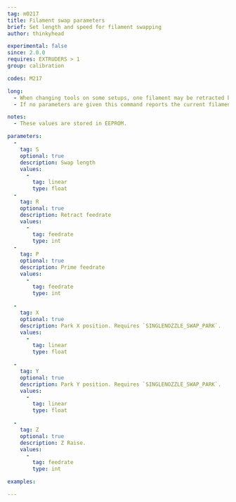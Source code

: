 ```yaml
---
tag: m0217
title: Filament swap parameters
brief: Set length and speed for filament swapping
author: thinkyhead

experimental: false
since: 2.0.0
requires: EXTRUDERS > 1
group: calibration

codes: M217

long:
  - When changing tools on some setups, one filament may be retracted before the other is primed. This command sets the length and feedrates used for the filament swap retract and prime.
  - If no parameters are given this command reports the current filament swap parameters.

notes:
  - These values are stored in EEPROM.

parameters:
  -
    tag: S
    optional: true
    description: Swap length
    values:
      -
        tag: linear
        type: float
  -
    tag: R
    optional: true
    description: Retract feedrate
    values:
      -
        tag: feedrate
        type: int
  -
    tag: P
    optional: true
    description: Prime feedrate
    values:
      -
        tag: feedrate
        type: int

  -
    tag: X
    optional: true
    description: Park X position. Requires `SINGLENOZZLE_SWAP_PARK`.
    values:
      -
        tag: linear
        type: float

  -
    tag: Y
    optional: true
    description: Park Y position. Requires `SINGLENOZZLE_SWAP_PARK`.
    values:
      -
        tag: linear
        type: float

  -
    tag: Z
    optional: true
    description: Z Raise.
    values:
      -
        tag: feedrate
        type: int

examples:

---
```

